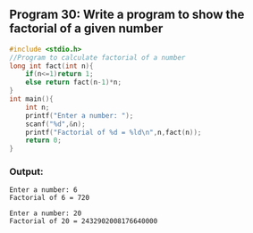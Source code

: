## Program 30: Write a program to show the factorial of a given number
```c 
#include <stdio.h>
//Program to calculate factorial of a number
long int fact(int n){
    if(n<=1)return 1;
    else return fact(n-1)*n;
}
int main(){
    int n;
    printf("Enter a number: ");
    scanf("%d",&n);
    printf("Factorial of %d = %ld\n",n,fact(n));
    return 0;
}
```

### Output:
```
Enter a number: 6
Factorial of 6 = 720
```
```
Enter a number: 20
Factorial of 20 = 2432902008176640000
```
